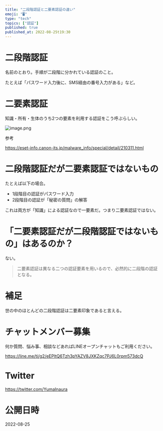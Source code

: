 ```yaml
---
title: "二段階認証と二要素認証の違い"
emoji: "🖥"
type: "tech"
topics: ["認証"]
published: true
published_at: 2022-08-25t19:30
---
```


# 二段階認証

名前のとおり。手順が二段階に分かれている認証のこと。

たとえば「パスワード入力後に、SMS経由の番号入力がある」など。

# 二要素認証

知識・所有・生体のうち2つの要素を利用する認証をこう呼ぶらしい。

![image.png](https://qiita-image-store.s3.ap-northeast-1.amazonaws.com/0/89618/4a45e92b-5e0c-6ad0-8303-e8def2e0de01.png)


参考

https://eset-info.canon-its.jp/malware_info/special/detail/210311.html


# 二段階認証だが二要素認証ではないもの

たとえば以下の場合。

- 1段階目の認証がパスワード入力
- 2段階目の認証が「秘密の質問」の解答

これは両方が「知識」による認証なので一要素だ。つまり二要素認証ではない。

# 「二要素認証だが二段階認証ではないもの」はあるのか？

ない。

>二要素認証は異なる二つの認証要素を用いるので、必然的に二段階の認証となる。

# 補足

世の中のほとんどの二段階認証は二要素印象であると言える。



<!-- Update From Qiita API -->

# チャットメンバー募集


何か質問、悩み事、相談などあればLINEオープンチャットもご利用ください。

https://line.me/ti/g2/eEPltQ6Tzh3pYAZV8JXKZqc7PJ6L0rpm573dcQ


# Twitter

https://twitter.com/YumaInaura

<!-- Update From Qiita API -->


# 公開日時

2022-08-25
